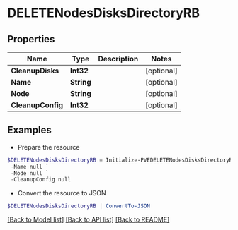 # DELETENodesDisksDirectoryRB
## Properties

Name | Type | Description | Notes
------------ | ------------- | ------------- | -------------
**CleanupDisks** | **Int32** |  | [optional] 
**Name** | **String** |  | [optional] 
**Node** | **String** |  | [optional] 
**CleanupConfig** | **Int32** |  | [optional] 

## Examples

- Prepare the resource
```powershell
$DELETENodesDisksDirectoryRB = Initialize-PVEDELETENodesDisksDirectoryRB  -CleanupDisks null `
 -Name null `
 -Node null `
 -CleanupConfig null
```

- Convert the resource to JSON
```powershell
$DELETENodesDisksDirectoryRB | ConvertTo-JSON
```

[[Back to Model list]](../README.md#documentation-for-models) [[Back to API list]](../README.md#documentation-for-api-endpoints) [[Back to README]](../README.md)

